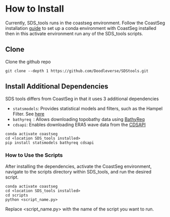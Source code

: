 # How to Install

Currently, SDS_tools runs in the coastseg environment. Follow the CoastSeg installation [guide](https://satelliteshorelines.github.io/CoastSeg/basic-install-guide/) to set up a conda environment with CoastSeg installed then in this activate environment run any of the SDS_tools scripts.

## Clone

Clone the github repo

```
git clone --depth 1 https://github.com/Doodleverse/SDStools.git
```

## Install Additional Dependencies

SDS tools differs from CoastSeg in that it uses 3 additional dependencies

- `statsmodels`: Provides statistical models and filters, such as the Hampel Filter. See [here](https://www.statsmodels.org/stable/index.html)
- `bathyreq `: Allows downloading topobathy data using [BathyReq](https://github.com/NeptuneProjects/BathyReq)
- `cdsapi`: Enables downloading ERA5 wave data from the [CDSAPI](https://pypi.org/project/cdsapi/)

```
conda activate coastseg
cd <location SDS_tools installed>
pip install statsmodels bathyreq cdsapi
```

### How to Use the Scripts

After installing the dependencies, activate the CoastSeg environment, navigate to the scripts directory within SDS_tools, and run the desired script.

```
conda activate coastseg
cd <location SDS_tools installed>
cd scripts
python <script_name.py>

```

Replace <script_name.py> with the name of the script you want to run.
